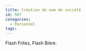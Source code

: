 ```yaml
---
title: Création de nom de société
id: 567
categories:
  - Personnel
tags:
---
```


Flash Frites, Flash Bière.